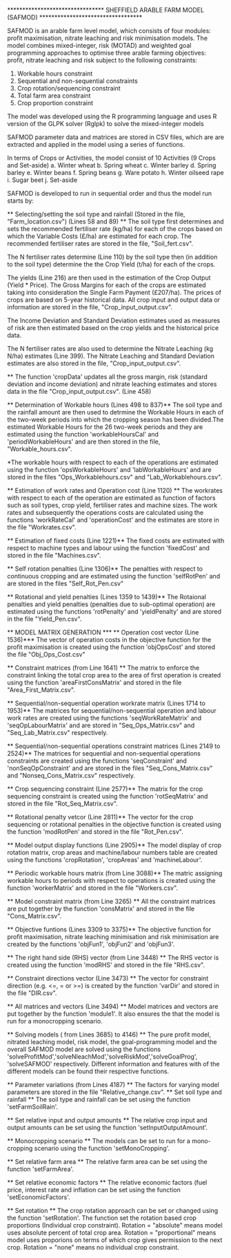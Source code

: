 ******************************** SHEFFIELD ARABLE FARM MODEL (SAFMOD) **********************************

SAFMOD is an arable farm level model, which consists of four modules: profit maximisation, nitrate leaching and 
risk minimisation models. The model combines mixed-integer, risk (MOTAD) and weighted goal programming approaches
to optimise three arable farming objectives: profit, nitrate leaching and risk subject to the following constraints:

1. Workable hours constraint
2. Sequential and non-sequential constraints
3. Crop rotation/sequencing constraint
4. Total farm area constraint
5. Crop proportion constraint

The model was developed using the R programming language and uses R version of the GLPK solver (Rglpk) to solve
the mixed-integer models

SAFMOD parameter data and matrices are stored in CSV files, which are are extracted and applied in the model using a 
series of functions.

In terms of Crops or Activities, the model consist of 10 Activities (9 Crops and Set-aside)
a. Winter wheat
b. Spring wheat
c. Winter barley
d. Spring barley
e. Winter beans 
f. Spring beans
g. Ware potato
h. Winter oilseed rape
i. Sugar beet
j. Set-aside

SAFMOD is developed to run in sequential order and thus the model run starts by:

** Selecting/setting the soil type and rainfall (Stored in the file, "Farm_location.csv") (Lines 58 and 89) **
The soil type first determines and sets the recommended fertiliser rate (kg/ha) for each of the crops
based on which the Variable Costs (£/ha) are estimated for each crop. The recommended fertiliser rates are 
stored in the file, "Soil_fert.csv".

The N fertiliser rates determine (Line 110) by the soil type then (in addition to the soil type) determine the
the Crop Yield (t/ha) for each of the crops. 

The yields (Line 216) are then used in the estimation of the Crop Output
(Yield * Price). The Gross Margins for each of the crops are estimated taking into consideration the Single
Farm Payment (£207/ha). The prices of crops are based on 5-year historical data. All crop input and output data or 
information are stored in the file, "Crop_input_output.csv".

The Income Deviation and Standard Deviation estimates used as measures of risk are then estimated based on the 
crop yields and the historical price data.

The N fertiliser rates are also used to determine the Nitrate Leaching (kg N/ha) estimates (Line 399). The Nitrate Leaching and Standard
Deviation estimates are also stored in the file, "Crop_input_output.csv".

** The function 'cropData' updates all the gross margin, risk (standard deviation and income deviation) and nitrate leaching
estimates and stores data in the file "Crop_input_output.csv". (Line 458)

** Determination of Workable hours (Lines 498 to 837)**
The soil type and the rainfall amount are then used to detrmine the Workable Hours in each of the two-week periods into which
the cropping season has been divided.The estimated Workable Hours for the 26 two-week periods and they are estimated using the function 'workableHoursCal' and 'periodWorkableHours' and are then stored in the file, "Workable_hours.csv". 

*The workable hours with respect to each of the operations are estimated using the function 'opsWorkableHours' and 
'labWorkableHours' and are stored in the files "Ops_Workablehours.csv" and "Lab_Workablehours.csv".

** Estimation of work rates and Operation cost (Line 1120) **
The workrates with respect to each of the operation are estimated as function of factors such as soil types, crop yield,
fertiliser rates and machine sizes. The work rates and subsequently the operations costs are calculated 
using the functions 'workRateCal' and 'operationCost' and the estimates are store in the file "Workrates.csv".

** Estimation of fixed costs (Line 1221)**
The fixed costs are estimated with respect to machine types and labour using the function 'fixedCost' and stored in the 
file "Machines.csv".

** Self rotation penalties (Line 1306)**
The penalties with respect to continuous cropping and are estimated using the function 'selfRotPen' and are stored in the files "Self_Rot_Pen.csv"

** Rotational and yield penalties (Lines 1359 to 1439)**
The Rotaional penalties and yield penalties (penalties due to sub-optimal operation) are estimated using the functions
'rotPenalty' and 'yieldPenalty' and are stored in the file "Yield_Pen.csv".

** MODEL MATRIX GENERATION ***
** Operation cost vector (Line 1536)***
The vector of operation costs in the objective function for the profit maximisation is created using the function 'objOpsCost'
and stored the file "Obj_Ops_Cost.csv"

** Constraint matrices (from Line 1641) **
The matrix to enforce the constraint linking the total crop area to the area of first operation is created using the
function 'areaFirstConsMatrix' and stored in the file "Area_First_Matrix.csv".

** Sequential/non-sequential operation workrate matrix (Lines 1714 to 1953)**
The matrices for sequential/non-sequential operation and labour work rates are created using the functions
'seqWorkRateMatrix' and 'seqOpLabourMatrix' and are stored in "Seq_Ops_Matrix.csv" and "Seq_Lab_Matrix.csv" respectively.

** Sequential/non-sequential operations constraint matrices (Lines 2149 to 2524)**
The matrices for sequential and non-sequential operations constraints are created using the functions 'seqConstraint' and 
'nonSeqOpConstraint' and are stored in the files "Seq_Cons_Matrix.csv" and "Nonseq_Cons_Matrix.csv" respectively.

** Crop sequencing constraint (Line 2577)**
The matrix for the crop sequencing constraint is created using the function 'rotSeqMatrix' and stored in the file
"Rot_Seq_Matrix.csv".

** Rotational penalty vetcor (Line 2811)**
The vector for the crop sequencing or rotational penalties in the objective function is created using the function 
'modRotPen' and stored in the file "Rot_Pen.csv".

** Model output display functions (Line 2905)**
The model display of crop rotation matrix, crop areas and machine/labour numbers table are created using the functions
'cropRotation', 'cropAreas' and 'machineLabour'.

** Periodic workable hours matrix (from Line 3088)**
The matric assigning workable hours to periods with respect to operations is created using the function 'workerMatrix'
and stored in the file "Workers.csv".

** Model constraint matrix (from Line 3265) **
All the constraint matrices are put together by the function 'consMatrix' and stored in the file "Cons_Matrix.csv".

** Objective funtions (Lines 3309 to 3375)**
The objective function for profit maximisation, nitrate leaching minimisation and risk minimisation are created 
by the functions 'objFun1', 'objFun2' and 'objFun3'.

** The right hand side (RHS) vector (from Line 3448) **
The RHS vector is created using the function 'modRHS' and stored in the file "RHS.csv".

** Constraint directions vector (Line 3473) **
The vector for constraint direction (e.g. <=, = or >=) is created by the function 'varDir' and stored in the file "DIR.csv".

** All matrices and vectors (Line 3494) **
Model matrices and vectors are put together by the function 'module1'. It also ensures the that the model is run for 
a monocropping scenario.

** Solving models ( from Lines 3685) to 4146) **
The pure profit model, nitrated leaching model, risk model, the goal-programming model and the overall SAFMOD model are 
solved using the functions 'solveProfitMod','solveNleachMod','solveRiskMod','solveGoalProg',
'solveSAFMOD' respectively. Different information and features with of the different models can be found their respective 
functions.

** Parameter variations (from Lines 4187) **
The factors for varying model parameters are stored in the file "Relative_change.csv".
** Set soil type and rainfall **
The soil type and rainfall can be set using the function 'setFarmSoilRain'.

** Set relative input and output amounts **
The relative crop input and output amounts can be set using the function 'setInputOutputAmount'.

** Monocropping scenario **
The models can be set to run for a mono-cropping scenario using the function 'setMonoCropping'.

** Set relative farm area **
The relative farm area can be set using the function 'setFarmArea'.

** Set relative economic factors **
The relative economic factors (fuel price, interest rate and inflation can be set using the function 
'setEconomicFactors'.

** Set rotation **
The crop rotation approach can be set or changed using the function 'setRotation'. The function set the rotation based crop 
proportions (Individual crop constraint). Rotation = "absolute" means model uses absolute percent of total crop area.  Rotation = "proportional" means model uses proporions on terms of which crop gives permission to the next crop. Rotation = "none" means no individual crop constraint. 
